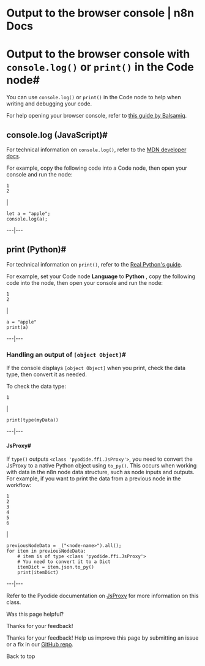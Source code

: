 # Output to the browser console | n8n Docs

[ ](https://github.com/n8n-io/n8n-docs/edit/main/docs/code/cookbook/code-node/console-log.md "Edit this page")

# Output to the browser console with `console.log()` or `print()` in the Code node#

You can use `console.log()` or `print()` in the Code node to help when writing and debugging your code.

For help opening your browser console, refer to [this guide by Balsamiq](https://balsamiq.com/support/faqs/browserconsole/).

## console.log (JavaScript)#

For technical information on `console.log()`, refer to the [MDN developer docs](https://developer.mozilla.org/en-US/docs/Web/API/Console/log).

For example, copy the following code into a Code node, then open your console and run the node:
    
    
    1
    2

| 
    
    
    let a = "apple";
    console.log(a);
      
  
---|---  
  
## print (Python)#

For technical information on `print()`, refer to the [Real Python's guide](https://realpython.com/python-print/).

For example, set your Code node **Language** to **Python** , copy the following code into the node, then open your console and run the node:
    
    
    1
    2

| 
    
    
    a = "apple"
    print(a)
      
  
---|---  
  
### Handling an output of `[object Object]`#

If the console displays `[object Object]` when you print, check the data type, then convert it as needed.

To check the data type:
    
    
    1

| 
    
    
    print(type(myData))
      
  
---|---  
  
#### JsProxy#

If `type()` outputs `<class 'pyodide.ffi.JsProxy'>`, you need to convert the JsProxy to a native Python object using `to_py()`. This occurs when working with data in the n8n node data structure, such as node inputs and outputs. For example, if you want to print the data from a previous node in the workflow:
    
    
    1
    2
    3
    4
    5
    6

| 
    
    
    previousNodeData = _("<node-name>").all();
    for item in previousNodeData:
    	# item is of type <class 'pyodide.ffi.JsProxy'>
    	# You need to convert it to a Dict
    	itemDict = item.json.to_py()
    	print(itemDict)
      
  
---|---  
  
Refer to the Pyodide documentation on [JsProxy](https://pyodide.org/en/stable/usage/api/python-api/ffi.html#pyodide.ffi.JsProxy) for more information on this class.

Was this page helpful? 

Thanks for your feedback! 

Thanks for your feedback! Help us improve this page by submitting an issue or a fix in our [GitHub repo](https://github.com/n8n-io/n8n-docs). 

Back to top